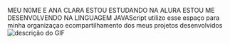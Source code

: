MEU N0ME E ANA CLARA
ESTOU ESTUDANDO NA ALURA
ESTOU ME DESENVOLVENDO NA LINGUAGEM JAVAScript
utilizo esse espaço para minha organizaçao ecompartilhamento dos meus projetos desenvolvidos
![descrição do GIF](https://media1.tenor.com/m/It_uScpL9TQAAAAd/yurialberto.gif)
